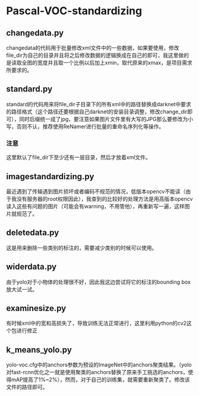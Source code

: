 # Pascal-VOC-standardizing
## changedata.py
changedata的代码用于批量修改xml文件中的一些数据，如果要使用，修改file_dir为自己的目录并且将之后修改数据的逻辑换成在自己的即可，我这里做的是读取全图的宽度并且取一个比例以后加上xmin，取代原来的xmax，是项目需求所要求的。
## standard.py
standard的代码用来将file_dir子目录下的所有xml中的路径替换成darknet中要求的路径格式（这个路径还要根据自己darknet的安装目录调整，修改change_dir即可），同时后缀统一成了jpg，要注意如果图片文件里有大写的JPG那么要修改为小写，否则不认，推荐使用ReNamer进行批量的重命名序列化等操作。
### 注意
这里默认了file_dir下至少还有一层目录，然后才放着xml文件。
## imagestandardizing.py
最近遇到了传输遇到图片损坏或者编码不规范的情况，低版本opencv不能读（由于我没有服务器的root权限因此），我查到的比较好的处理方法是用高版本opencv读入这些有问题的图片（可能会有warning，不用管他），再重新写一遍，这样图片就规范了。
## deletedata.py
这是用来删除一些类别的标注的，需要减少类别的时候可以使用。
## widerdata.py
由于yolo对于小物体的处理很不好，因此我这边尝试将它的标注的bounding box放大试一试。
## examinesize.py
有时候xml中的宽和高损失了，导致训练无法正常进行，这里利用python的cv2这个包进行修正
## k_means_yolo.py
yolo-voc.cfg中的anchors参数为预设的ImageNet中的anchors聚类结果。（yolo对fast-rcnn优化之一就是使用聚类的anchors替换了原来手工挑选的anchors，使得mAP提高了1%~2%），然而，对于自己的训练集，就需要重新聚类了。修改该文件的路径即可。